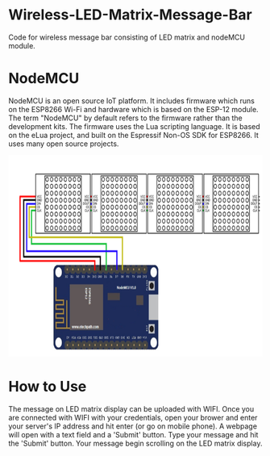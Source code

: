 # Wireless-LED-Matrix-Message-Bar

Code for wireless message bar consisting of LED matrix and nodeMCU module.



# NodeMCU

NodeMCU is an open source IoT platform. It includes firmware which runs on the ESP8266 Wi-Fi and hardware which is based on the ESP-12 module. The term "NodeMCU" by default refers to
the firmware rather than the development kits. The firmware uses the Lua scripting language. It is based on the eLua project, and built on the Espressif Non-OS SDK for ESP8266. It uses
many open source projects.


<img src="assets/nodemcu_LEDmatrix.PNG" width = 550 height = 400>

# How to Use

The message on LED matrix display can be uploaded with WIFI. Once you are connected with WIFI with your credentials, open your brower and enter your server's IP address and hit enter 
(or go on mobile phone). A webpage will open with a text field and  a 'Submit' button. Type your message and hit the 'Submit' button. Your message begin scrolling on the LED matrix 
display.
